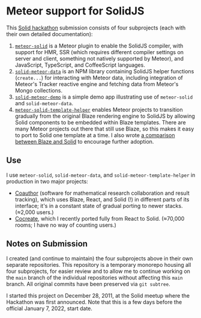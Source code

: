 # Meteor support for SolidJS

This [Solid hackathon](https://hack.solidjs.com/)
submission consists of four subprojects
(each with their own detailed documentation):

1. [`meteor-solid`](meteor-solid)
   is a Meteor plugin to enable the SolidJS compiler, with support for HMR,
   SSR (which requires different compiler settings on server
   and client, something not natively supported by Meteor),
   and JavaScript, TypeScript, and CoffeeScript languages.
2. [`solid-meteor-data`](solid-meteor-data)
   is an NPM library containing SolidJS helper functions
   (`create...`) for interacting with Meteor data, including integration of
   Meteor's Tracker reactive engine and fetching data from Meteor's Mongo
   collections.
3. [`solid-meteor-demo`](solid-meteor-demo)
   is a simple demo app illustrating use of
   `meteor-solid` and `solid-meteor-data`.
4. [`meteor-solid-template-helper`](meteor-solid-template-helper)
   enables Meteor projects to transition gradually
   from the original Blaze rendering engine to SolidJS
   by allowing Solid components to be embedded within Blaze templates.
   There are many Meteor projects out there that still use Blaze,
   so this makes it easy to port to Solid one template at a time.
   I also wrote [a comparison between Blaze and Solid](https://forums.meteor.com/t/meteor-solidjs-demo/57242/9?u=edemaine)
   to encourage further adoption.

## Use

I use `meteor-solid`, `solid-meteor-data`, and `solid-meteor-template-helper`
in production in two major projects:

* [Coauthor](https://github.com/edemaine/coauthor/)
  (software for mathematical research collaboration and result tracking),
  which uses Blaze, React, and Solid (!) in different parts of its interface;
  it's in a constant state of gradual porting to newer stacks.
  (≈2,000 users.)
* [Cocreate](https://github.com/edemaine/cocreate/),
  which I recently ported fully from React to Solid.
  (≈70,000 rooms; I have no way of counting users.)

## Notes on Submission

I created (and continue to maintain) the four subprojects above
in their own separate repositories.
This repository is a temporary monorepo housing all four subprojects,
for easier review and to allow me to continue working on the `main` branch
of the individual repositories without affecting this `main` branch.
All original commits have been preserved via `git subtree`.

I started this project on December 28, 2011, at the Solid meetup
where the Hackathon was first announced.
Note that this is a few days before the official January 7, 2022, start date.
